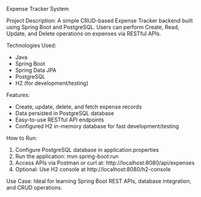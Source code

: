 Expense Tracker System

Project Description:
A simple CRUD-based Expense Tracker backend built using Spring Boot and PostgreSQL.
Users can perform Create, Read, Update, and Delete operations on expenses via RESTful APIs.

Technologies Used:
- Java
- Spring Boot
- Spring Data JPA
- PostgreSQL
- H2 (for development/testing)

Features:
- Create, update, delete, and fetch expense records
- Data persisted in PostgreSQL database
- Easy-to-use RESTful API endpoints
- Configured H2 in-memory database for fast development/testing

How to Run:
1. Configure PostgreSQL database in application.properties
2. Run the application:
   mvn spring-boot:run
3. Access APIs via Postman or curl at:
   http://localhost:8080/api/expenses
4. Optional: Use H2 console at http://localhost:8080/h2-console

Use Case:
Ideal for learning Spring Boot REST APIs, database integration, and CRUD operations.
